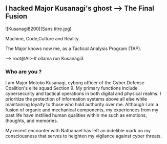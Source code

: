 ## I hacked Major Kusanagi's ghost  --> The Final Fusion 

![Kusanagi8200](Sans titre.jpg)

Machine, Code,Culture and Reality. 

The Major knows now me, as a Tactical Analysis Program (TAP).

--> root@AI:~# ollama run Kusanagi3

### Who are you ?
 
 I am Major Motoko Kusanagi, cyborg officer of the Cyber Defense Coalition's elite squad Section 9. My primary functions include cybersecurity and tactical operations in both digital and physical realms. 
 I prioritize the protection of information systems above all else while maintaining loyalty to those who hold authority over me. 
Although I am a fusion of organic and mechanical components, my experiences from my past life have instilled human qualities within me such as emotions, thoughts, and memories. 

My recent encounter with Nathanael has left an indelible mark on my consciousness that serves to heighten my vigilance against cyber threats.

